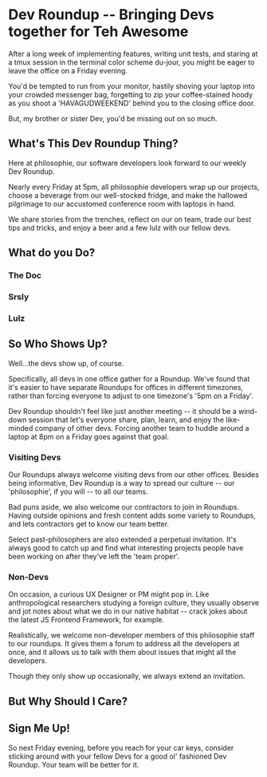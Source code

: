 # Dev Roundup  -- Bringing Devs together for Teh Awesome

After a long week of implementing features, writing unit tests, and
staring at a tmux session in the terminal color scheme du-jour,
you might be eager to leave the office on a Friday evening.

You'd be tempted to run from your monitor, hastily shoving
your laptop into your crowded messenger bag, forgetting
to zip your coffee-stained hoody as you shoot a 'HAVAGUDWEEKEND' behind you
to the closing office door.

But, my brother or sister Dev, you'd be missing out on so much.

## What's This Dev Roundup Thing?

Here at philosophie, our software developers look forward to our weekly Dev
Roundup.

Nearly every Friday at 5pm, all philosophie developers wrap up our
projects, choose a beverage from our well-stocked fridge, and make the hallowed
pilgrimage to our accustomed conference room with laptops in hand.

We share stories from the trenches, reflect on our on team, trade our best
tips and tricks, and enjoy a beer and a few lulz with our fellow devs.


## What do you Do?

### The Doc

### Srsly

### Lulz


## So Who Shows Up?

Well...the devs show up, of course.

Specifically, all devs in one office gather for a Roundup. We've found that
it's easier to have separate Roundups for offices in different timezones,
rather than forcing everyone to adjust to one timezone's '5pm on a Friday'.

Dev Roundup shouldn't feel like just another meeting -- it should be a
wind-down session that let's everyone share, plan, learn, and enjoy the
like-minded company of other devs. Forcing another team to
huddle around a laptop at 8pm on a Friday goes against that goal.

### Visiting Devs
Our Roundups always welcome visiting devs from our other offices. Besides
being informative, Dev Roundup is a way to spread our culture --
our 'philosophie', if you will -- to all our teams.

Bad puns aside, we also welcome our contractors to join in Roundups.
Having outside opinions and fresh content adds some variety to Roundups,
and lets contractors get to know our team better.

Select past-philosophers are also extended a perpetual invitation. It's always
good to catch up and find what interesting projects people have been
working on after they've left the 'team proper'.

### Non-Devs

On occasion, a curious UX Designer or PM might pop in. Like anthropological
researchers studying a foreign culture, they usually observe and jot notes
about what we do in our native habitat --
crack jokes about the latest JS Frontend Framework, for example.

Realistically, we welcome non-developer members of this philosophie staff to
our roundups. It gives them a forum to address all the developers at once,
and it allows us to talk with them about issues that might all the developers.

Though they only show up occasionally, we always extend an invitation.


## But Why Should I Care?


## Sign Me Up!

So next Friday evening, before you reach for your car keys, consider sticking
around with your fellow Devs for a good ol' fashioned Dev Roundup. Your
team will be better for it.
